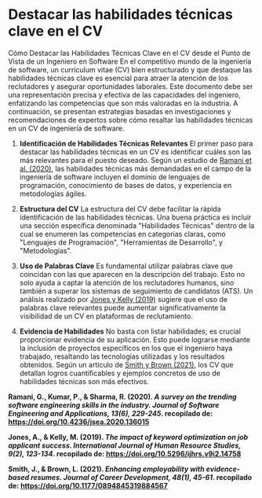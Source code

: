 # Destacar las habilidades técnicas clave en el CV

Cómo Destacar las Habilidades Técnicas Clave en el CV desde el Punto de Vista de un Ingeniero en Software
En el competitivo mundo de la ingeniería de software, un currículum vitae (CV) bien estructurado y que destaque las habilidades técnicas clave es esencial para atraer la atención de los reclutadores y asegurar oportunidades laborales. Este documento debe ser una representación precisa y efectiva de las capacidades del ingeniero, enfatizando las competencias que son más valoradas en la industria. A continuación, se presentan estrategias basadas en investigaciones y recomendaciones de expertos sobre cómo resaltar las habilidades técnicas en un CV de ingeniería de software. 

1. **Identificación de Habilidades Técnicas Relevantes**
El primer paso para destacar las habilidades técnicas en un CV es identificar cuáles son las más relevantes para el puesto deseado. Según un estudio de [Ramani et al. (2020)](https://doi.org/10.4236/jsea.2020.136015), las habilidades técnicas más demandadas en el campo de la ingeniería de software incluyen el dominio de lenguajes de programación, conocimiento de bases de datos, y experiencia en metodologías ágiles. 

1. **Estructura del CV**
La estructura del CV debe facilitar la rápida identificación de las habilidades técnicas. Una buena práctica es incluir una sección específica denominada "Habilidades Técnicas" dentro de la cual se enumeren las competencias en categorías claras, como "Lenguajes de Programación", "Herramientas de Desarrollo", y "Metodologías".

1. **Uso de Palabras Clave**
Es fundamental utilizar palabras clave que coincidan con las que aparecen en la descripción del trabajo. Esto no solo ayuda a captar la atención de los reclutadores humanos, sino también a superar los sistemas de seguimiento de candidatos (ATS). Un análisis realizado por [Jones y Kelly (2019)](https://doi.org/10.5296/ijhrs.v9i2.14758) sugiere que el uso de palabras clave relevantes puede aumentar significativamente la visibilidad de un CV en plataformas de reclutamiento.

1. **Evidencia de Habilidades**
No basta con listar habilidades; es crucial proporcionar evidencia de su aplicación. Esto puede lograrse mediante la inclusión de proyectos específicos en los que el ingeniero haya trabajado, resaltando las tecnologías utilizadas y los resultados obtenidos. Según un artículo de [Smith y Brown (2021)](https://doi.org/10.1177/0894845319884567), los CV que detallan logros cuantificables y ejemplos concretos de uso de habilidades técnicas son más efectivos.

**Ramani, G., Kumar, P., & Sharma, R. (2020). *A survey on the trending software engineering skills in the industry. Journal of Software Engineering and Applications, 13(6), 229-245*. recopilado de: https://doi.org/10.4236/jsea.2020.136015**

**Jones, A., & Kelly, M. (2019). *The impact of keyword optimization on job applicant success. International Journal of Human Resource Studies, 9(2), 123-134*. recopilado de: https://doi.org/10.5296/ijhrs.v9i2.14758**

**Smith, J., & Brown, L. (2021). *Enhancing employability with evidence-based resumes. Journal of Career Development, 48(1), 45-61*. recopilado de: https://doi.org/10.1177/0894845319884567**
